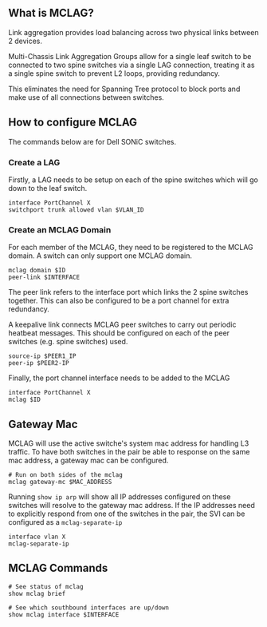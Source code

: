 ## What is MCLAG?

Link aggregation provides load balancing across two physical links between 2 devices.

Multi-Chassis Link Aggregation Groups allow for a single leaf switch to be connected to two spine switches via a single LAG connection, treating it as a single spine switch to prevent L2 loops, providing redundancy.

This eliminates the need for Spanning Tree protocol to block ports and make use of all connections between switches.

## How to configure MCLAG

The commands below are for Dell SONiC switches.

### Create a LAG

Firstly, a LAG needs to be setup on each of the spine switches which will go down to the leaf switch.

```
interface PortChannel X
switchport trunk allowed vlan $VLAN_ID
```

### Create an MCLAG Domain

For each member of the MCLAG, they need to be registered to the MCLAG domain. A switch can only support one MCLAG domain.

```
mclag domain $ID
peer-link $INTERFACE
```

The peer link refers to the interface port which links the 2 spine switches together. This can also be configured to be a port channel for extra redundancy.

A keepalive link connects MCLAG peer switches to carry out periodic heatbeat messages. This should be configured on each of the peer switches (e.g. spine switches) used.

```
source-ip $PEER1_IP
peer-ip $PEER2-IP
```

Finally, the port channel interface needs to be added to the MCLAG

```
interface PortChannel X
mclag $ID
```

## Gateway Mac

MCLAG will use the active switche's system mac address for handling L3 traffic. To have both switches in the pair be able to response on the same mac address, a gateway mac can be configured.

```
# Run on both sides of the mclag
mclag gateway-mc $MAC_ADDRESS
```

Running `show ip arp` will show all IP addresses configured on these switches will resolve to the gateway mac address. If the IP addresses need to explicitly respond from one of the switches in the pair, the SVI can be configured as a `mclag-separate-ip`

```
interface vlan X
mclag-separate-ip
```

## MCLAG Commands

```
# See status of mclag
show mclag brief

# See which southbound interfaces are up/down
show mclag interface $INTERFACE
```

